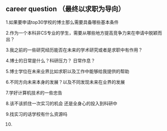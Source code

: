 ## career question  （最终以求职为导向）

1.如果要申请top30学校的博士那么需要具备哪些基本条件

2.作为一个本科非CS专业的学生，需要从哪些地方提高竞争力来在申请中脱颖而出？

3.我之前的一些研究经历能否在未来的学术研究或者是求职中有作用？

4.博士的日常是什么？科研压力？ 日常作息？ 

5.博士学位在未来业界比如求职以及工作中能够给我提供的帮助

6.不同方向未来本身的发展？以及不同发现未来在业界的发展

7.学好计算机技术的一些忠告

8.该不该抓住一次实习的机会 还是全身心的投入到科研中

9.找实习的话学校有什么资源吗

10.
